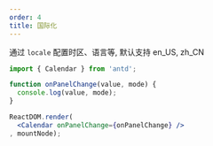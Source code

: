 ```yaml
---
order: 4
title: 国际化
---
```


通过 `locale` 配置时区、语言等, 默认支持 en_US, zh_CN

````jsx
import { Calendar } from 'antd';

function onPanelChange(value, mode) {
  console.log(value, mode);
}

ReactDOM.render(
  <Calendar onPanelChange={onPanelChange} />
, mountNode);
````
